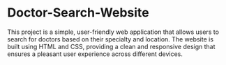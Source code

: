 # Doctor-Search-Website
This project is a simple, user-friendly web application that allows users to search for doctors based on their specialty and location. The website is built using HTML and CSS, providing a clean and responsive design that ensures a pleasant user experience across different devices.
